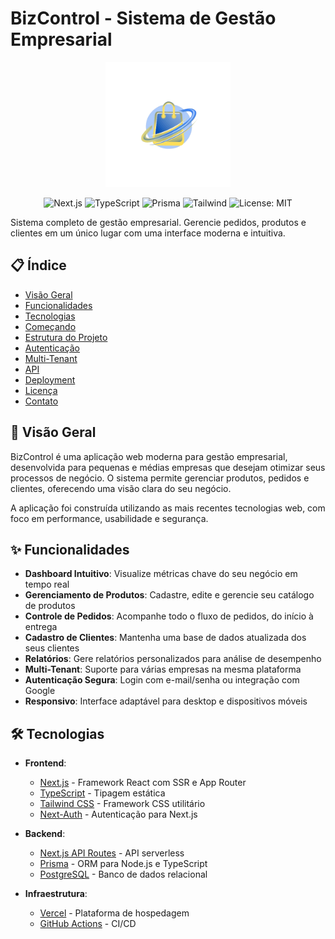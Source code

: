 # BizControl - Sistema de Gestão Empresarial

<p align="center">
  <img src="/public/icons/bizcontrol.png" alt="BizControl Logo" height="200"/>
</p>

<p align="center">
  <img src="https://img.shields.io/badge/Next.js-13+-black" alt="Next.js" />
  <img src="https://img.shields.io/badge/TypeScript-5.0+-blue" alt="TypeScript" />
  <img src="https://img.shields.io/badge/Prisma-4.0+-2D3748" alt="Prisma" />
  <img src="https://img.shields.io/badge/Tailwind-3.0+-38B2AC" alt="Tailwind" />
  <img src="https://img.shields.io/badge/License-MIT-yellow.svg" alt="License: MIT" />
</p>

Sistema completo de gestão empresarial. Gerencie pedidos, produtos e clientes em um único lugar com uma interface moderna e intuitiva.

## 📋 Índice

- [Visão Geral](#-visão-geral)
- [Funcionalidades](#-funcionalidades)
- [Tecnologias](#-tecnologias)
- [Começando](#-começando)
- [Estrutura do Projeto](#-estrutura-do-projeto)
- [Autenticação](#-autenticação)
- [Multi-Tenant](#-multi-tenant)
- [API](#-api)
- [Deployment](#-deployment)
- [Licença](#-licença)
- [Contato](#-contato)

## 🌟 Visão Geral

BizControl é uma aplicação web moderna para gestão empresarial, desenvolvida para pequenas e médias empresas que desejam otimizar seus processos de negócio. O sistema permite gerenciar produtos, pedidos e clientes, oferecendo uma visão clara do seu negócio.

A aplicação foi construída utilizando as mais recentes tecnologias web, com foco em performance, usabilidade e segurança.

## ✨ Funcionalidades

- **Dashboard Intuitivo**: Visualize métricas chave do seu negócio em tempo real
- **Gerenciamento de Produtos**: Cadastre, edite e gerencie seu catálogo de produtos
- **Controle de Pedidos**: Acompanhe todo o fluxo de pedidos, do início à entrega
- **Cadastro de Clientes**: Mantenha uma base de dados atualizada dos seus clientes
- **Relatórios**: Gere relatórios personalizados para análise de desempenho
- **Multi-Tenant**: Suporte para várias empresas na mesma plataforma
- **Autenticação Segura**: Login com e-mail/senha ou integração com Google
- **Responsivo**: Interface adaptável para desktop e dispositivos móveis

## 🛠 Tecnologias

- **Frontend**:
  - [Next.js](https://nextjs.org/) - Framework React com SSR e App Router
  - [TypeScript](https://www.typescriptlang.org/) - Tipagem estática
  - [Tailwind CSS](https://tailwindcss.com/) - Framework CSS utilitário
  - [Next-Auth](https://next-auth.js.org/) - Autenticação para Next.js

- **Backend**:
  - [Next.js API Routes](https://nextjs.org/docs/api-routes/introduction) - API serverless
  - [Prisma](https://www.prisma.io/) - ORM para Node.js e TypeScript
  - [PostgreSQL](https://www.postgresql.org/) - Banco de dados relacional

- **Infraestrutura**:
  - [Vercel](https://vercel.com/) - Plataforma de hospedagem
  - [GitHub Actions](https://github.com/features/actions) - CI/CD